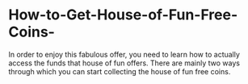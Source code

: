 # How-to-Get-House-of-Fun-Free-Coins-
In order to enjoy this fabulous offer, you need to learn how to actually access the funds that house of fun offers. There are mainly two ways through which you can start collecting the house of fun free coins. 
